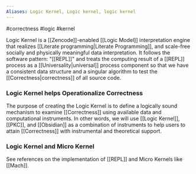 ```yaml
---
Aliases: Logic Kernel, Logic kernel, logic kernel
---
```


#correctness #logic #kernel

Logic Kernel is a [[Zencode]]-enabled [[Logic Model]] interpretation engine that realizes [[Literate programming|Literate Programming]], and scale-free socially and physically meaningful data interpretation. It follows the software pattern: "[[REPL]]" and treats the computing result of a [[REPL]] process as a [[Universality|universal]] process component so that we have a consistent data structure and a singular algorithm to test the [[Correctness|correctness]] of all source code.

### Logic Kernel helps Operationalize Correctness
The purpose of creating the Logic Kernel is to define a logically sound mechanism to examine [[Correctness]] using available data and computational instruments. In other words, we will use [[Logic Kernel]], [[PKC]], and [[Obsidian]] as a combination of instruments to help users to attain [[Correctness]] with instrumental and theoretical support.

### Logic Kernel and Micro Kernel
See references on the implementation of [[REPL]] and Micro Kernels like [[Mach]].